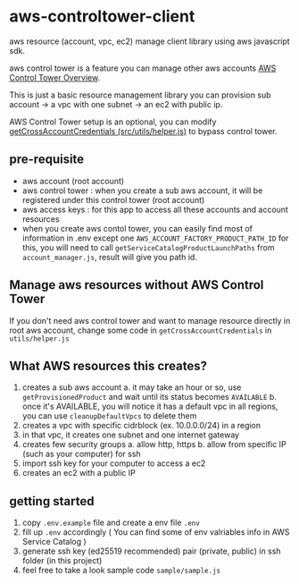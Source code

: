 # aws-controltower-client

aws resource (account, vpc, ec2) manage client library using aws javascript sdk.

aws control tower is a feature you can manage other aws accounts [AWS Control Tower Overview](https://aws.amazon.com/controltower).

This is just a basic resource management library you can provision sub account -> a vpc with one subnet -> an ec2 with public ip.

AWS Control Tower setup is an optional, you can modify [getCrossAccountCredentials (src/utils/helper.js)](./src/utils/helper.js) to bypass control tower.

## pre-requisite

- aws account (root account)
- aws control tower : when you create a sub aws account, it will be registered under this control tower (root account)
- aws access keys : for this app to access all these accounts and account resources
- when you create aws contol tower, you can easily find most of information in .env except one `AWS_ACCOUNT_FACTORY_PRODUCT_PATH_ID`
  for this, you will need to call `getServiceCatalogProductLaunchPaths` from `account_manager.js`, result will give you path id.

## Manage aws resources without AWS Control Tower

If you don't need aws control tower and want to manage resource directly in root aws account, change some code in `getCrossAccountCredentials` in `utils/helper.js`

## What AWS resources this creates?

1. creates a sub aws account
   a. it may take an hour or so, use `getProvisionedProduct` and wait until its status becomes `AVAILABLE`
   b. once it's AVAILABLE, you will notice it has a default vpc in all regions, you can use `cleanupDefaultVpcs` to delete them
2. creates a vpc with specific cidrblock (ex. 10.0.0.0/24) in a region
3. in that vpc, it creates one subnet and one internet gateway
4. creates few security groups a. allow http, https b. allow from specific IP (such as your computer) for ssh
5. import ssh key for your computer to access a ec2
6. creates an ec2 with a public IP

## getting started

1. copy `.env.example` file and create a env file `.env`
2. fill up `.env` accordingly ( You can find some of env valriables info in AWS Service Catalog )
3. generate ssh key (ed25519 recommended) pair (private, public) in ssh folder (in this project)
4. feel free to take a look sample code `sample/sample.js`
